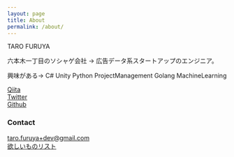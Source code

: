 ```yaml
---
layout: page
title: About
permalink: /about/
---
```


TARO FURUYA

六本木一丁目のソシャゲ会社 → 広告データ系スタートアップのエンジニア。

興味がある→ C# Unity Python ProjectManagement Golang MachineLearning

[Qiita](http://qiita.com/t_furuya)  
[Twitter](https://twitter.com/taross__f)  
[Github](https://github.com/taross-f)  

### Contact

[taro.furuya+dev@gmail.com](mailto:taro.furuya+dev@gmail.com)  
[欲しいものリスト](http://amzn.asia/exmrAyt)
